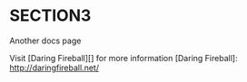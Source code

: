 SECTION3
========
Another docs page

Visit [Daring Fireball][] for more information
[Daring Fireball]: http://daringfireball.net/
